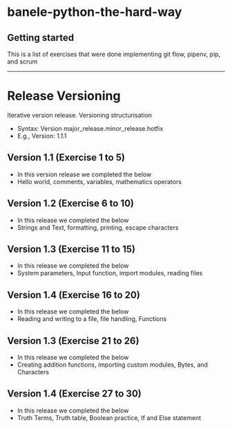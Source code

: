 # banele-python-the-hard-way

## Getting started

This is a list of exercises that were done implementing git flow, pipenv, pip, and scrum

---

# Release Versioning

Iterative version release. Versioning structurisation

- Syntax: Version major_release.minor_release.hotfix
- E.g., Version: 1.1.1

## Version 1.1 (Exercise 1 to 5)

- In this version release we completed the below
- Hello world, comments, variables, mathematics operators

## Version 1.2 (Exercise 6 to 10)

- In this release we completed the below
- Strings and Text, formatting, printing, escape characters

## Version 1.3 (Exercise 11 to 15)

- In this release we completed the below
- System parameters, Input function, import modules, reading files

## Version 1.4 (Exercise 16 to 20)

- In this release we completed the below
- Reading and writing to a file, file handling, Functions

## Version 1.3 (Exercise 21 to 26)

- In this release we completed the below
- Creating addition functions, importing custom modules, Bytes, and Characters

## Version 1.4 (Exercise 27 to 30)

- In this release we completed the below
- Truth Terms, Truth table, Boolean practice, If and Else statement
